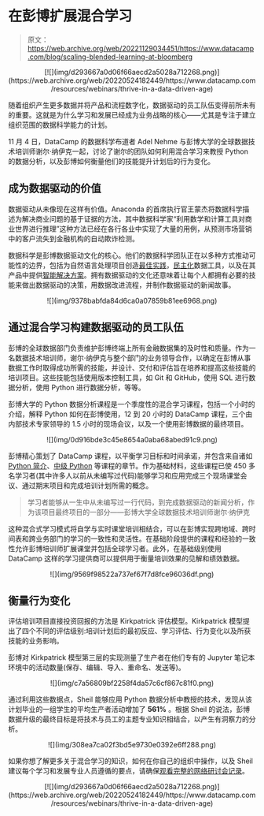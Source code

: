 # 在彭博扩展混合学习

> 原文：<https://web.archive.org/web/20221129034451/https://www.datacamp.com/blog/scaling-blended-learning-at-bloomberg>

<center>[![](img/d293667a0d06f66aecd2a5028a712268.png)](https://web.archive.org/web/20220524182449/https://www.datacamp.com/resources/webinars/thrive-in-a-data-driven-age)</center>

随着组织产生更多数据并将产品和流程数字化，数据驱动的员工队伍变得前所未有的重要。这就是为什么学习和发展已经成为业务战略的核心——尤其是专注于建立组织范围的数据科学能力的计划。

11 月 4 日，DataCamp 的数据科学布道者 Adel Nehme 与彭博大学的全球数据技术培训师谢尔·纳伊克一起，讨论了谢尔的团队如何利用混合学习来教授 Python 的数据分析，以及彭博如何衡量他们的技能提升计划后的行为变化。

## 成为数据驱动的价值

数据驱动从未像现在这样有价值。Anaconda 的首席执行官王蒙杰将数据科学描述为解决商业问题的基于证据的方法，其中数据科学家“利用数学和计算工具对商业世界进行推理”这种方法已经在各行各业中实现了大量的用例，从预测市场营销中的客户流失到金融机构的自动欺诈检测。

数据科学是彭博数据驱动文化的核心。他们的数据科学团队正在以多种方式推动可能性的边界，包括为自然语言处理项目创造[最佳实践](https://web.archive.org/web/20220524182449/https://www.techatbloomberg.com/blog/bloombergs-global-data-cto-data-science-teams-publish-best-practices-for-data-annotation-projects/)，[民主化](https://web.archive.org/web/20220524182449/https://www.techatbloomberg.com/blog/bqplot-is-now-a-community-open-source-project/)数据工具，以及在其产品中提供[智能解决方案](https://web.archive.org/web/20220524182449/https://www.bloomberg.com/company/press/bloomberg-magic-machine-learning/)。拥有数据驱动的文化还意味着让每个人都拥有必要的技能来做出数据驱动的决策，用数据改进流程，并制作数据驱动的新闻故事。

<center>![](img/9378babfda84d6ca0a07859b81ee6968.png)</center>

## 通过混合学习构建数据驱动的员工队伍

彭博的全球数据部门负责维护彭博终端上所有金融数据集的及时性和质量。作为一名数据技术培训师，谢尔·纳伊克与整个部门的业务领导合作，以确定在彭博从事数据工作时取得成功所需的技能，并设计、交付和评估旨在培养和提高这些技能的培训项目。这些技能包括使用版本控制工具，如 Git 和 GitHub，使用 SQL 进行数据分析，使用 Python 进行数据分析，等等。

彭博大学的 Python 数据分析课程是一个季度性的混合学习课程，包括一个小时的介绍，解释 Python 如何在彭博使用，12 到 20 小时的 DataCamp 课程，三个由内部技术专家领导的 1.5 小时的现场会议，以及一个使用彭博数据的最终项目。

<center>![](img/0d916bde3c45e8654a0aba68abed91c9.png)</center>

彭博精心策划了 DataCamp 课程，以平衡学习目标和时间承诺，并包含来自诸如[Python 简介](https://web.archive.org/web/20220524182449/https://www.datacamp.com/courses/intro-to-python-for-data-science)、[中级 Python](https://web.archive.org/web/20220524182449/https://learn.datacamp.com/courses/intermediate-python) 等课程的章节。作为基础材料，这些课程已使 450 多名学习者(其中许多人以前从未编写过代码)能够学习和应用完成三个现场课堂会议、通过期末项目和完成培训计划所需的概念。

> 学习者能够从一生中从未编写过一行代码，到完成数据驱动的新闻分析，作为该项目最终项目的一部分——彭博大学全球数据技术培训师谢尔·纳伊克

这种混合式学习模式将自学与实时课堂培训相结合，可以在彭博实现跨地域、跨时间表和跨业务部门的学习的一致性和灵活性。在基础阶段提供的课程和经验的一致性允许彭博培训师扩展课堂并包括全球学习者。此外，在基础级别使用 DataCamp 这样的学习提供商可以提供用于衡量培训效果的见解和绩效数据。

<center>![](img/9569f98522a737ef67f7d8fce96036df.png)</center>

## 衡量行为变化

评估培训项目直接投资回报的方法是 Kirkpatrick 评估模型。Kirkpatrick 模型提出了四个不同的评估级别:培训计划后的最初反应、学习评估、行为变化以及所获技能的业务影响。

彭博对 Kirkpatrick 模型第三层的实现测量了生产者在他们专有的 Jupyter 笔记本环境中的活动数量(保存、编辑、导入、重命名、发送等)。

<center>![](img/c7a56809bf2258f4da57c6cf867c81f0.png)</center>

通过利用这些数据点，Sheil 能够应用 Python 数据分析中教授的技术，发现从该计划毕业的一组学生的平均生产者活动增加了 **561%** 。根据 Sheil 的说法，彭博数据升级的最终目标是将技术与员工的主题专业知识相结合，以产生有洞察力的分析。

<center>![](img/308ea7ca02f3bd5e9730e0392e6ff288.png)</center>

如果你想了解更多关于混合学习的知识，如何在你自己的组织中操作，以及 Sheil 建议每个学习和发展专业人员遵循的要点，请确保[观看完整的网络研讨会记录](https://web.archive.org/web/20220524182449/https://www.datacamp.com/resources/webinars/thrive-in-a-data-driven-age)。

<center>[![](img/d293667a0d06f66aecd2a5028a712268.png)](https://web.archive.org/web/20220524182449/https://www.datacamp.com/resources/webinars/thrive-in-a-data-driven-age)</center>